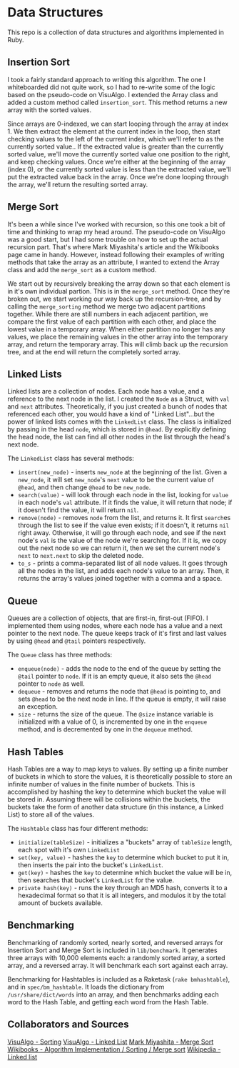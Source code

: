 # Data Structures

This repo is a collection of data structures and algorithms implemented in Ruby.

## Insertion Sort

I took a fairly standard approach to writing this algorithm. The one I whiteboarded did not quite work, so I had to re-write some of the logic based on the pseudo-code on VisuAlgo. I extended the Array class and added a custom method called `insertion_sort`. This method returns a new array with the sorted values.

Since arrays are 0-indexed, we can start looping through the array at index 1. We then extract the element at the current index in the loop, then start checking values to the left of the current index, which we'll refer to as the currently sorted value.. If the extracted value is greater than the currently sorted value, we'll move the currently sorted value one position to the right, and keep checking values. Once we're either at the beginning of the array (index 0), or the currently sorted value is less than the extracted value, we'll put the extracted value back in the array. Once we're done looping through the array, we'll return the resulting sorted array.

## Merge Sort

It's been a while since I've worked with recursion, so this one took a bit of time and thinking to wrap my head around. The pseudo-code on VisuAlgo was a good start, but I had some trouble on how to set up the actual recursion part. That's where Mark Miyashita's article and the Wikibooks page came in handy. However, instead following their examples of writing methods that take the array as an attribute, I wanted to extend the Array class and add the `merge_sort` as a custom method.

We start out by recursively breaking the array down so that each element is in it's own individual partion. This is in the `merge_sort` method. Once they're broken out, we start working our way back up the recursion-tree, and by calling the `merge_sorting` method we merge two adjacent partitions together. While there are still numbers in each adjacent partition, we compare the first value of each partition with each other, and place the lowest value in a temporary array. When either partition no longer has any values, we place the remaining values in the other array into the temporary array, and return the temporary array. This will climb back up the recursion tree, and at the end will return the completely sorted array.

## Linked Lists

Linked lists are a collection of nodes. Each node has a value, and a reference to the next node in the list. I created the `Node` as a Struct, with `val` and `next` attributes. Theoretically, if you just created a bunch of nodes that referenced each other, you would have a kind of "Linked List"...but the power of linked lists comes with the `LinkedList` class. The class is initialized by passing in the head `node`, which is stored in `@head`. By explicitly defining the head node, the list can find all other nodes in the list through the head's next node.

The `LinkedList` class has several methods:
- `insert(new_node)` - inserts `new_node` at the beginning of the list. Given a `new_node`, it will set `new_node`'s `next` value to be the current value of `@head`, and then change `@head` to be `new_node`.
- `search(value)` - will look through each node in the list, looking for `value` in each node's `val` attribute. If it finds the value, it will return that node; if it doesn't find the value, it will return `nil`.
- `remove(node)` - removes `node` from the list, and returns it. It first `search`es through the list to see if the value even exists; if it doesn't, it returns `nil` right away. Otherwise, it will go through each node, and see if the next node's `val` is the value of the node we're searching for. If it is, we copy out the next node so we can return it, then we set the current node's `next` to `next.next` to skip the deleted node.
- `to_s` - prints a comma-separated list of all node values. It goes through all the nodes in the list, and adds each node's value to an array. Then, it returns the array's values joined together with a comma and a space.

## Queue

Queues are a collection of objects, that are first-in, first-out (FIFO). I implemented them using nodes, where each node has a value and a next pointer to the next node. The queue keeps track of it's first and last values by using `@head` and `@tail` pointers respectively.

The `Queue` class has three methods:
- `enqueue(node)` - adds the node to the end of the queue by setting the `@tail` pointer to `node`. If it is an empty queue, it also sets the `@head` pointer to `node` as well.
- `dequeue` - removes and returns the node that `@head` is pointing to, and sets `@head` to be the next node in line. If the queue is empty, it will raise an exception.
- `size` - returns the size of the queue. The `@size` instance variable is initialized with a value of 0, is incremented by one in the `enqueue` method, and is decremented by one in the `dequeue` method.

## Hash Tables

Hash Tables are a way to map keys to values. By setting up a finite number of buckets in which to store the values, it is theoretically possible to store an infinite number of values in the finite number of buckets. This is accomplished by hashing the key to determine which bucket the value will be stored in. Assuming there will be collisions within the buckets, the buckets take the form of another data structure (in this instance, a Linked List) to store all of the values.

The `Hashtable` class has four different methods:
- `initialize(tableSize)` - initializes a "buckets" array of `tableSize` length, each spot with it's own `LinkedList`
- `set(key, value)` - hashes the `key` to determine which bucket to put it in, then inserts the pair into the bucket's `LinkedList`.
- `get(key)` - hashes the `key` to determine which bucket the value will be in, then searches that bucket's `LinkedList` for the value.
- `private hash(key)` - runs the key through an MD5 hash, converts it to a hexadecimal format so that it is all integers, and modulos it by the total amount of buckets available.

## Benchmarking

Benchmarking of randomly sorted, nearly sorted, and reversed arrays for Insertion Sort and Merge Sort is included in `lib/benchmark`. It generates three arrays with 10,000 elements each: a randomly sorted array, a sorted array, and a reversed array. It will benchmark each sort against each array.

Benchmarking for Hashtables is included as a Raketask (`rake bmhashtable`), and in `spec/bm_hashtable`. It loads the dictionary from `/usr/share/dict/words` into an array, and then benchmarks adding each word to the Hash Table, and getting each word from the Hash Table.

## Collaborators and Sources

[VisuAlgo - Sorting](http://visualgo.net/sorting.html)
[VisuAlgo - Linked List](http://visualgo.net/list.html)
[Mark Miyashita - Merge Sort](http://markmiyashita.com/interviews/problems/merge_sort/)
[Wikibooks - Algorithm Implementation / Sorting / Merge sort](http://en.wikibooks.org/wiki/Algorithm_Implementation/Sorting/Merge_sort#Ruby)
[Wikipedia - Linked list](http://en.wikipedia.org/wiki/Linked_list)
